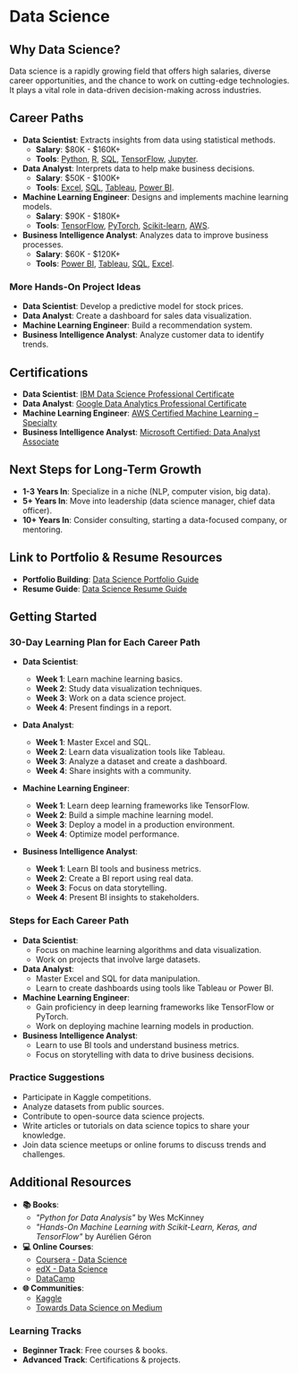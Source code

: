 # Data Science

## Why Data Science?
Data science is a rapidly growing field that offers high salaries, diverse career opportunities, and the chance to work on cutting-edge technologies. It plays a vital role in data-driven decision-making across industries.

## Career Paths
- **Data Scientist**: Extracts insights from data using statistical methods.
  - **Salary**: $80K - $160K+
  - **Tools**: [Python](https://www.python.org/), [R](https://www.r-project.org/), [SQL](https://www.mysql.com/), [TensorFlow](https://www.tensorflow.org/), [Jupyter](https://jupyter.org/).
- **Data Analyst**: Interprets data to help make business decisions.
  - **Salary**: $50K - $100K+
  - **Tools**: [Excel](https://www.microsoft.com/en-us/microsoft-365/excel), [SQL](https://www.mysql.com/), [Tableau](https://www.tableau.com/), [Power BI](https://powerbi.microsoft.com/).
- **Machine Learning Engineer**: Designs and implements machine learning models.
  - **Salary**: $90K - $180K+
  - **Tools**: [TensorFlow](https://www.tensorflow.org/), [PyTorch](https://pytorch.org/), [Scikit-learn](https://scikit-learn.org/), [AWS](https://aws.amazon.com/).
- **Business Intelligence Analyst**: Analyzes data to improve business processes.
  - **Salary**: $60K - $120K+
  - **Tools**: [Power BI](https://powerbi.microsoft.com/), [Tableau](https://www.tableau.com/), [SQL](https://www.mysql.com/), [Excel](https://www.microsoft.com/en-us/microsoft-365/excel).

### More Hands-On Project Ideas
- **Data Scientist**: Develop a predictive model for stock prices.
- **Data Analyst**: Create a dashboard for sales data visualization.
- **Machine Learning Engineer**: Build a recommendation system.
- **Business Intelligence Analyst**: Analyze customer data to identify trends.

## Certifications
- **Data Scientist**: [IBM Data Science Professional Certificate](https://www.coursera.org/professional-certificates/ibm-data-science)
- **Data Analyst**: [Google Data Analytics Professional Certificate](https://www.coursera.org/professional-certificates/google-data-analytics)
- **Machine Learning Engineer**: [AWS Certified Machine Learning – Specialty](https://aws.amazon.com/certification/certified-machine-learning-specialty/)
- **Business Intelligence Analyst**: [Microsoft Certified: Data Analyst Associate](https://learn.microsoft.com/en-us/certifications/data-analyst/)

## Next Steps for Long-Term Growth
- **1-3 Years In**: Specialize in a niche (NLP, computer vision, big data).
- **5+ Years In**: Move into leadership (data science manager, chief data officer).
- **10+ Years In**: Consider consulting, starting a data-focused company, or mentoring.

## Link to Portfolio & Resume Resources
- **Portfolio Building**: [Data Science Portfolio Guide](https://datascienceportfolioguide.com/)
- **Resume Guide**: [Data Science Resume Guide](https://datascienceresumeguide.com/)

## Getting Started
### 30-Day Learning Plan for Each Career Path

- **Data Scientist**:
  - **Week 1**: Learn machine learning basics.
  - **Week 2**: Study data visualization techniques.
  - **Week 3**: Work on a data science project.
  - **Week 4**: Present findings in a report.

- **Data Analyst**:
  - **Week 1**: Master Excel and SQL.
  - **Week 2**: Learn data visualization tools like Tableau.
  - **Week 3**: Analyze a dataset and create a dashboard.
  - **Week 4**: Share insights with a community.

- **Machine Learning Engineer**:
  - **Week 1**: Learn deep learning frameworks like TensorFlow.
  - **Week 2**: Build a simple machine learning model.
  - **Week 3**: Deploy a model in a production environment.
  - **Week 4**: Optimize model performance.

- **Business Intelligence Analyst**:
  - **Week 1**: Learn BI tools and business metrics.
  - **Week 2**: Create a BI report using real data.
  - **Week 3**: Focus on data storytelling.
  - **Week 4**: Present BI insights to stakeholders.

### Steps for Each Career Path
- **Data Scientist**:
  - Focus on machine learning algorithms and data visualization.
  - Work on projects that involve large datasets.
- **Data Analyst**:
  - Master Excel and SQL for data manipulation.
  - Learn to create dashboards using tools like Tableau or Power BI.
- **Machine Learning Engineer**:
  - Gain proficiency in deep learning frameworks like TensorFlow or PyTorch.
  - Work on deploying machine learning models in production.
- **Business Intelligence Analyst**:
  - Learn to use BI tools and understand business metrics.
  - Focus on storytelling with data to drive business decisions.

### Practice Suggestions
- Participate in Kaggle competitions.
- Analyze datasets from public sources.
- Contribute to open-source data science projects.
- Write articles or tutorials on data science topics to share your knowledge.
- Join data science meetups or online forums to discuss trends and challenges.

## Additional Resources
- **📚 Books**: 
  - *"Python for Data Analysis"* by Wes McKinney
  - *"Hands-On Machine Learning with Scikit-Learn, Keras, and TensorFlow"* by Aurélien Géron
- **💻 Online Courses**: 
  - [Coursera - Data Science](https://www.coursera.org/specializations/jhu-data-science)
  - [edX - Data Science](https://www.edx.org/learn/data-science)
  - [DataCamp](https://www.datacamp.com/)
- **🌐 Communities**: 
  - [Kaggle](https://www.kaggle.com/)
  - [Towards Data Science on Medium](https://towardsdatascience.com/)

### Learning Tracks
- **Beginner Track**: Free courses & books.
- **Advanced Track**: Certifications & projects. 